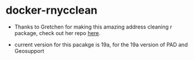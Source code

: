 # docker-rnycclean

* Thanks to Gretchen for making this amazing address cleaning r package, check out her repo [here](https://github.com/gmculp/rNYCclean).

* current version for this pacakge is 19a, for the 19a version of PAD and Geosupport

 
